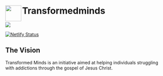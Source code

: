 # Transformedminds <img align="left" src="https://user-images.githubusercontent.com/62628408/129467455-98e75044-31bc-41be-873a-f98e88d3d1d7.png" width="50px">

<img align="center" src="https://user-images.githubusercontent.com/62628408/130241960-0905f263-8c6c-445c-b5a5-f3b0d98c25d7.png">

[![Netlify Status](https://api.netlify.com/api/v1/badges/ac08b08f-d878-4c3f-873e-7d9775305efc/deploy-status)](https://app.netlify.com/sites/transformedminds/deploys)

<h2>The Vision</h2>
<p>Transformed Minds is an initiative aimed at helping individuals struggling with addictions through the gospel of Jesus Christ.
